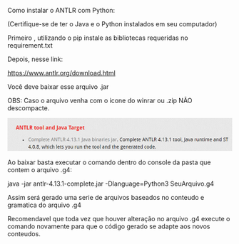 Como instalar o ANTLR com Python:

(Certifique-se de ter o Java e o Python instalados em seu computador)

Primeiro , utilizando o pip instale as bibliotecas requeridas no requirement.txt

Depois, nesse link:

https://www.antlr.org/download.html

Você deve baixar esse arquivo .jar

OBS: Caso o arquivo venha com o icone do winrar ou .zip NÃO descompacte.

![img.png](images/img.png)

Ao baixar basta executar o comando dentro do console da pasta que contem o arquivo .g4:

java -jar antlr-4.13.1-complete.jar -Dlanguage=Python3 SeuArquivo.g4

Assim será gerado uma serie de arquivos baseados no conteudo e gramatica do arquivo .g4

Recomendavel que toda vez que houver alteração no arquivo .g4 execute o comando novamente para que o código gerado se adapte aos novos conteudos.


